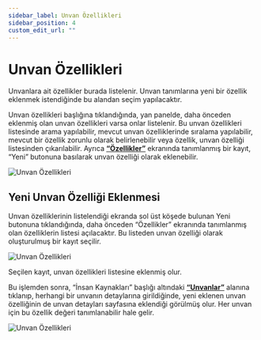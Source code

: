 ```yaml
---
sidebar_label: Unvan Özellikleri
sidebar_position: 4
custom_edit_url: ""
---
```


# Unvan Özellikleri

Unvanlara ait özellikler burada listelenir. Unvan tanımlarına yeni bir özellik eklenmek istendiğinde bu alandan seçim yapılacaktır.

Unvan özellikleri başlığına tıklandığında, yan panelde, daha önceden eklenmiş olan unvan özellikleri varsa onlar listelenir. Bu unvan özellikleri listesinde arama yapılabilir, mevcut unvan özelliklerinde sıralama yapılabilir, mevcut bir özellik zorunlu olarak belirlenebilir veya özellik, unvan özelliği listesinden çıkarılabilir. Ayrıca **[“Özellikler”](./properties.md)** ekranında tanımlanmış bir kayıt, “Yeni” butonuna basılarak unvan özelliği olarak eklenebilir.

![Unvan Özellikleri](https://docsbimser.blob.core.windows.net/imagecontainer/auto-uploadaa3ce49b-cbea-432a-9a4c-2d8bc1001a83)

## Yeni Unvan Özelliği Eklenmesi

Unvan özelliklerinin listelendiği ekranda sol üst köşede bulunan Yeni butonuna tıklandığında, daha önceden “Özellikler” ekranında tanımlanmış olan özelliklerin listesi açılacaktır. Bu listeden unvan özelliği olarak oluşturulmuş bir kayıt seçilir.

![Unvan Özellikleri](https://docsbimser.blob.core.windows.net/imagecontainer/auto-upload4f12e6c0-4676-40ad-b4bc-ce4ccd09e3ed)

Seçilen kayıt, unvan özellikleri listesine eklenmiş olur.

Bu işlemden sonra, “İnsan Kaynakları” başlığı altındaki **[“Unvanlar”](professions.md)** alanına tıklanıp, herhangi bir unvanın detaylarına girildiğinde, yeni eklenen unvan özelliğinin de unvan detayları sayfasına eklendiği görülmüş olur. Her unvan için bu özellik değeri tanımlanabilir hale gelir.

<div style={{textAlign: 'center'}}>

![Unvan Özellikleri](https://docsbimser.blob.core.windows.net/imagecontainer/auto-upload6c3f9c74-e02a-4134-b772-81d199371dae)

</div>